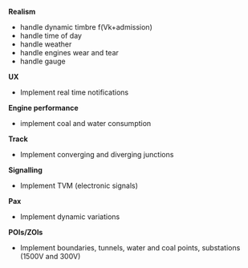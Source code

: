 **Realism**
- handle dynamic timbre f(Vk+admission)
- handle time of day
- handle weather
- handle engines wear and tear
- handle gauge

**UX**
- Implement real time notifications

**Engine performance**
- implement coal and water consumption

**Track**
- Implement converging and diverging junctions

**Signalling**
- Implement TVM (electronic signals)

**Pax**
- Implement dynamic variations

**POIs/ZOIs**
- Implement boundaries, tunnels, water and coal points, substations (1500V and 300V)
